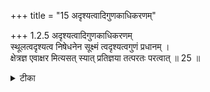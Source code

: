 +++
title = "15 अदृश्यत्वादिगुणकाधिकरणम्"

+++
1.2.5 अदृश्यत्वादिगुणकाधिकरणम्  
स्थूलत्वदृश्यत्व निषेधनेन सूक्ष्मं त्वदृश्यत्वगुणं प्रधानम् ।  
क्षेत्रज्ञ एवाक्षर मित्यसत् स्यात् प्रतिज्ञया तत्परतः परत्वात् ॥ 25 ॥

<details><summary>टीका</summary>

1.2.5 अदृश्यत्वादिगुणकाधिकरणम् The view that by the negation of qualities such as gross form and perceptibility, the one which is designated as subtle and invisible is प्रधान and, the word अक्षर stands for the soul, is unsound. It is because of the containing a promise statement and the statement that it is higher than the soul which is higher than the inserntient प्रधान Notes : 1. In the मुण्ड् Up (I.i.5 - 6) अथ परा यया तदक्षरमधिगम्यते । यत्तदद्रेश्यमग्राह्यमगोत्रमवर्णमचक्षुश्श्रोत्रंt तदपाणिपादम् नित्यं विभुं सर्वगतं सुसूक्ष्मं तदव्ययं यद् भूतयोनिंt परिपश्यन्ति धीराः । it is said that the imperishable which is known by higher knowledge can not be seen and is subtle. The पूर्वपक्षिन् argues that the imperishable is प्रधान Another text of the same उपनिषद् (II.1.2) दिव्यो ह्यमूर्तः पुरुषः स बाह्याभ्यन्तरो ह्यजः । अप्राणो ह्यमनाःf शुभ्रो ह्यक्षरात् परतः परः । states 'Higher than the high, Imperishable'. The पूर्वपक्षिन् states that which is the higher than the high is the soul. The सिद्धान्त is : There is the promissory statement 'by the knowledge of one everything is known' (मुण्ड्.I.i.3) कस्मिन्नु भगवो विज्ञाते सर्वमिदं विज्ञातं भवतीति । This is not possible in the case of प्रधान for the souls are not possible in the case of प्रधान for the souls are not its products and so from the knowledge of प्रधान there will not ensue the knowledge of souls. Further in the text 'Higher than the high imperishable' the imperishable is stated to be higher than the soul which is higher than the insentient प्रधान.
</details>

